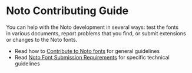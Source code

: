 # Noto Contributing Guide

You can help with the Noto development in several ways: test the fonts in various documents, report problems that you find, or submit extensions or changes to the Noto fonts.

- Read how to [Contribute to Noto fonts](https://github.com/notofonts/noto-docs/blob/main/src/website/contribute.md) for general guidelines
- Read [Noto Font Submission Requirements](https://github.com/notofonts/noto-docs/blob/main/src/technical/Noto–Font-Submission-Requirements.md) for specific technical guidelines


